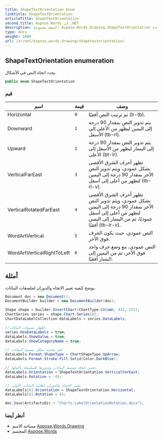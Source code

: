 ```yaml
---
title: ShapeTextOrientation Enum
linktitle: ShapeTextOrientation
articleTitle: ShapeTextOrientation
second_title: Aspose.Words لـ .NET
description: اكتشف مجموعة Aspose.Words.Drawing.ShapeTextOrientation للتحكم بسهولة في اتجاه النص في الأشكال، مما يعزز تصميم مستندك وقابليته للقراءة.
type: docs
weight: 1680
url: /ar/net/aspose.words.drawing/shapetextorientation/
---
```

## ShapeTextOrientation enumeration

يحدد اتجاه النص في الأشكال.

```csharp
public enum ShapeTextOrientation
```

### قيم

| اسم | قيمة | وصف |
| --- | --- | --- |
| Horizontal | `0` | تم ترتيب النص أفقيًا (lr-tb). |
| Downward | `1` | يتم تدوير النص بمقدار 90 درجة إلى اليمين ليظهر من الأعلى إلى الأسفل (tb-rl). |
| Upward | `2` | يتم تدوير النص بمقدار 90 درجة إلى اليسار ليظهر من الأسفل إلى الأعلى (bt-lr). |
| VerticalFarEast | `3` | تظهر أحرف الشرق الأقصى بشكل عمودي، ويتم تدوير النص الآخر بمقدار 90 درجة إلى اليمين لتظهر من أعلى إلى أسفل (tb-rl-v). |
| VerticalRotatedFarEast | `4` | تظهر أحرف الشرق الأقصى بشكل عمودي، ويتم تدوير النص الآخر بمقدار 90 درجة إلى اليمين لتظهر من أعلى إلى أسفل عموديًا، ثم من اليسار إلى اليمين أفقيًا (tb-lr-v). |
| WordArtVertical | `5` | النص عمودي، حيث يكون الحرف فوق الآخر. |
| WordArtVerticalRightToLeft | `6` | النص عمودي، مع وضع حرف واحد فوق الآخر، ثم من اليمين إلى اليسار أفقيًا. |

## أمثلة

يوضح كيفية تغيير الاتجاه والدوران لملصقات البيانات.

```csharp
Document doc = new Document();
DocumentBuilder builder = new DocumentBuilder(doc);

Shape shape = builder.InsertChart(ChartType.Column, 432, 252);
ChartSeries series = shape.Chart.Series[0];
ChartDataLabelCollection dataLabels = series.DataLabels;

//إظهار تسميات البيانات.
series.HasDataLabels = true;
dataLabels.ShowValue = true;
dataLabels.ShowCategoryName = true;

// قم بتحديد شكل تسمية البيانات.
dataLabels.Format.ShapeType = ChartShapeType.UpArrow;
dataLabels.Format.Stroke.Fill.Solid(Color.DarkBlue);

// تعيين اتجاه تسمية البيانات وتدويرها للسلسلة بأكملها.
dataLabels.Orientation = ShapeTextOrientation.VerticalFarEast;
dataLabels.Rotation = -45;

// تغيير الاتجاه والدوران لعلامة البيانات الأولى.
dataLabels[0].Orientation = ShapeTextOrientation.Horizontal;
dataLabels[0].Rotation = 45;

doc.Save(ArtifactsDir + "Charts.LabelOrientationRotation.docx");
```

### أنظر أيضا

* مساحة الاسم [Aspose.Words.Drawing](../../aspose.words.drawing/)
* المجسم [Aspose.Words](../../)
